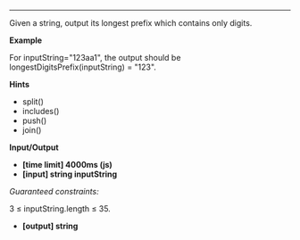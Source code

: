 
---
Given a string, output its longest prefix which contains only digits.

**Example**

For inputString="123aa1", the output should be
longestDigitsPrefix(inputString) = "123".

**Hints**
-   split()
-   includes()
-   push()
-   join()

**Input/Output**

- **[time limit] 4000ms (js)**
- **[input] string inputString**

*Guaranteed constraints:*

3 ≤ inputString.length ≤ 35.

- **[output] string**